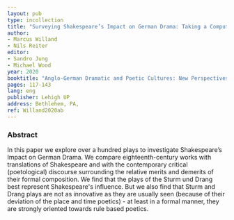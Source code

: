 ```yaml
---
layout: pub
type: incollection
title: "Surveying Shakespeare’s Impact on German Drama: Taking a Computational Approach to an Epoch"
author:
- Marcus Willand
- Nils Reiter
editor:
- Sandro Jung
- Michael Wood
year: 2020
booktitle: "Anglo-German Dramatic and Poetic Cultures: New Perspectives on Exchange in the Sattelzeit. Bethlehem"
pages: 117-143
lang: eng
publisher: Lehigh UP
address: Bethlehem, PA,
ref: Willand2020ab
---
```


### Abstract
In this paper we explore over a hundred plays to investigate Shakespeare’s Impact on German Drama. We compare eighteenth-century works with translations of Shakespeare and with the contemporary critical (poetological) discourse surrounding the relative merits and demerits of their formal composition. We find that the plays of the Sturm und Drang best represent Shakespeare's influence. But we also find that Sturm and Drang plays are not as innovative as they are usually seen (because of their deviation of the place and time poetics) - at least in a formal manner, they are strongly oriented towards rule based poetics.  
